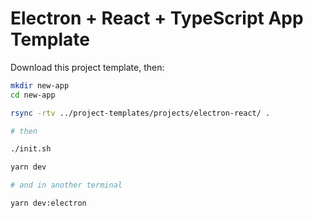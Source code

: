 
# Electron + React + TypeScript App Template

Download this project template, then:

```sh
mkdir new-app
cd new-app

rsync -rtv ../project-templates/projects/electron-react/ .

# then

./init.sh

yarn dev

# and in another terminal

yarn dev:electron
```
